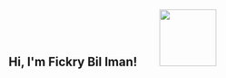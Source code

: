 <h2> Hi, I'm <b>Fickry Bil Iman!</b> &nbsp;&nbsp;&nbsp;&nbsp;&nbsp;&nbsp; <img src="https://media.giphy.com/media/xT0BKpqAaJczduXXJ6/giphy.gif" width="100"></h2>

<!--
**fickryiman/fickryiman** is a ✨ _special_ ✨ repository because its `README.md` (this file) appears on your GitHub profile.

Here are some ideas to get you started:

- 🔭 I’m currently working on ...
- 🌱 I’m currently learning ...
- 👯 I’m looking to collaborate on ...
- 🤔 I’m looking for help with ...
- 💬 Ask me about ...
- 📫 How to reach me: ...
- 😄 Pronouns: ...
- ⚡ Fun fact: ...
-->
